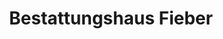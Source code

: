 ---
title: "Bestattungshaus Fieber"
url: /markersdorf/bestattungshaus-fieber/
shop: Bestattungen
---